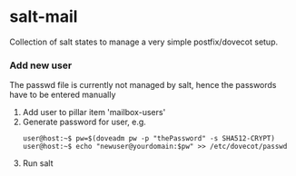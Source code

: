 # salt-mail

Collection of salt states to manage a very simple postfix/dovecot setup.

### Add new user

The passwd file is currently not managed by salt, hence the passwords have to be entered manually

1) Add user to pillar item 'mailbox-users'
2) Generate password for user, e.g.
    ```
    user@host:~$ pw=$(doveadm pw -p "thePassword" -s SHA512-CRYPT)
    user@host:~$ echo "newuser@yourdomain:$pw" >> /etc/dovecot/passwd
    ```
3) Run salt
